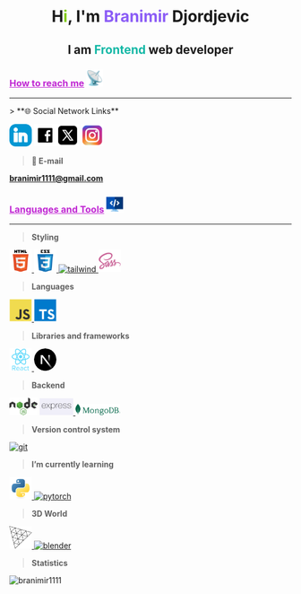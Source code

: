 # <center> H<span style='color:#84cc16'>i</span>, I'm <span style='color:#8b5cf6'>Branimir</span> Djordjevic</center>

## <center>I am <span style='color:#14b8a6'>Frontend</span> web developer</center>

<h3 style='color:#c026d3'><ins>How to reach me</ins> <img src='./images/satellite-antenna.svg' style='width:30px'/></h3>
<hr/>
> **🌐 Social Network Links**

<a href="https://www.linkedin.com/in/branimirdjordjevic82/" target="_blank"><img src='./images/linkedin-logo.svg' style='width:40px'/></a> <a href="https://www.facebook.com/profile.php?id=100013754237181" target="_blank"><img src='./images/facebook-logo.svg' style='width:40px'/></a><a href="https://twitter.com/branimir1111" target="_blank"><img src='./images/X-logo.png' style='width:40px'/></a> <a href="https://www.instagram.com/branimir_art/" target="_blank"><img src='./images/instagram-logo.svg' style='width:40px'/></a>

> **📧 E-mail**

**branimir1111@gmail.com**
</br>

<h3 style='color:#c026d3'><ins> Languages and Tools</ins> <img src='./images/tools-and-utensils-programmer.svg' style='width:30px'/></h3>
<hr/>
<p align="left">

<!-- HTML, CSS, TailwindCSS, SASS -->

> **Styling**

<a href="https://www.w3.org/html/" target="_blank" rel="noreferrer"> <img src="https://raw.githubusercontent.com/devicons/devicon/master/icons/html5/html5-original-wordmark.svg" alt="html5" width="40" height="40"/> </a> <a href="https://www.w3schools.com/css/" target="_blank" rel="noreferrer"> <img src="https://raw.githubusercontent.com/devicons/devicon/master/icons/css3/css3-original-wordmark.svg" alt="css3" width="40" height="40"/> </a> <a href="https://tailwindcss.com/" target="_blank" rel="noreferrer"> <img src="https://www.vectorlogo.zone/logos/tailwindcss/tailwindcss-icon.svg" alt="tailwind" width="40" height="40"/> </a> <a href="https://sass-lang.com" target="_blank" rel="noreferrer"> <img src="https://raw.githubusercontent.com/devicons/devicon/master/icons/sass/sass-original.svg" alt="sass" width="40" height="40"/> </a>

<!-- JavaScript, TypeScript -->

> **Languages**

<a href="https://developer.mozilla.org/en-US/docs/Web/JavaScript" target="_blank" rel="noreferrer"> <img src="https://raw.githubusercontent.com/devicons/devicon/master/icons/javascript/javascript-original.svg" alt="javascript" width="40" height="40"/> </a> <a href="https://www.typescriptlang.org/" target="_blank" rel="noreferrer"> <img src="https://raw.githubusercontent.com/devicons/devicon/master/icons/typescript/typescript-original.svg" alt="typescript" width="40" height="40"/> </a> </p>

<!--React, Next -->

> **Libraries and frameworks**

<a href="https://reactjs.org/" target="_blank" rel="noreferrer"> <img src="https://raw.githubusercontent.com/devicons/devicon/master/icons/react/react-original-wordmark.svg" alt="react" width="40" height="40"/> </a><svg xmlns="http://www.w3.org/2000/svg" viewBox="0 0 180 180" width="40"><mask height="180" id=":r8:mask0_408_134" maskUnits="userSpaceOnUse" width="180" x="0" y="0" style="mask-type: alpha;"><circle cx="90" cy="90" fill="black" r="90"></circle></mask><g mask="url(#:r8:mask0_408_134)"><circle cx="90" cy="90" data-circle="true" fill="black" r="90"></circle><path d="M149.508 157.52L69.142 54H54V125.97H66.1136V69.3836L139.999 164.845C143.333 162.614 146.509 160.165 149.508 157.52Z" fill="url(#:r8:paint0_linear_408_134)"></path><rect fill="url(#:r8:paint1_linear_408_134)" height="72" width="12" x="115" y="54"></rect></g><defs><linearGradient gradientUnits="userSpaceOnUse" id=":r8:paint0_linear_408_134" x1="109" x2="144.5" y1="116.5" y2="160.5"><stop stop-color="white"></stop><stop offset="1" stop-color="white" stop-opacity="0"></stop></linearGradient><linearGradient gradientUnits="userSpaceOnUse" id=":r8:paint1_linear_408_134" x1="121" x2="120.799" y1="54" y2="106.875"><stop stop-color="white"></stop><stop offset="1" stop-color="white" stop-opacity="0"></stop></linearGradient></defs></svg>

<!-- Node, Express, MongoDB -->

> **Backend**

<a href="https://nodejs.org" target="_blank" rel="noreferrer"> <img src="./images/nodejs.png" alt="nodejs" width="50"/></a> <a href="https://expressjs.com" target="_blank" rel="noreferrer"> <img src="./images/expressjs.png" alt="express" width="60"/> </a><a href="https://www.mongodb.com/" target="_blank" rel="noreferrer"> <img src="./images/MongoDB.png" alt="mongodb" width="80"/> </a>

<!-- Git -->

> **Version control system**

<a href="https://git-scm.com/" target="_blank" rel="noreferrer"> <img src="https://www.vectorlogo.zone/logos/git-scm/git-scm-icon.svg" alt="git" width="40" height="40"/> </a>

<!-- Python, PyTorch -->

> **I’m currently learning**

<a href="https://www.python.org" target="_blank" rel="noreferrer"> <img src="https://raw.githubusercontent.com/devicons/devicon/master/icons/python/python-original.svg" alt="python" width="40" height="40"/> </a> <a href="https://pytorch.org/" target="_blank" rel="noreferrer"> <img src="https://www.vectorlogo.zone/logos/pytorch/pytorch-icon.svg" alt="pytorch" width="40" height="40"/> </a>

<!-- ThreeJs, Blender -->

> **3D World**

<a href="https://threejs.org/" target="_blank" rel="noreferrer"> <img src="./images/Threejs-logo.png" alt="three" width="40" height="40"/> </a><a href="https://www.blender.org/" target="_blank" rel="noreferrer"> <img src="https://download.blender.org/branding/community/blender_community_badge_white.svg" alt="blender" width="40" height="40"/> </a>

<!-- Most used languages -->

> **Statistics**

<p><img align="left" src="https://github-readme-stats.vercel.app/api/top-langs?username=branimir1111&show_icons=true&locale=en&layout=compact" alt="branimir1111" /></p>
